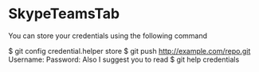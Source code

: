 # SkypeTeamsTab

You can store your credentials using the following command

$ git config credential.helper store
$ git push http://example.com/repo.git
Username: <type your username>
Password: <type your password>
Also I suggest you to read
$ git help credentials